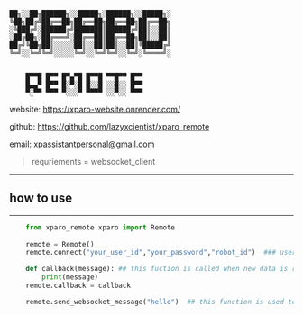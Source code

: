     ██╗░░██╗██████╗░░█████╗░██████╗░░█████╗░
    ╚██╗██╔╝██╔══██╗██╔══██╗██╔══██╗██╔══██╗
    ░╚███╔╝░██████╔╝███████║██████╔╝██║░░██║
    ░██╔██╗░██╔═══╝░██╔══██║██╔══██╗██║░░██║
    ██╔╝╚██╗██║░░░░░██║░░██║██║░░██║╚█████╔╝
    ╚═╝░░╚═╝╚═╝░░░░░╚═╝░░╚═╝╚═╝░░╚═╝░╚════╝░


        █▀▀█ █▀▀ █▀▄▀█ █▀▀█ ▀▀█▀▀ █▀▀ 
        █▄▄▀ █▀▀ █░▀░█ █░░█ ░░█░░ █▀▀ 
        ▀░▀▀ ▀▀▀ ▀░░░▀ ▀▀▀▀ ░░▀░░ ▀▀▀


website: https://xparo-website.onrender.com/

github: https://github.com/lazyxcientist/xparo_remote

email:   xpassistantpersonal@gmail.com


> requriements = websocket_client

-------------
## how to use
-------------
```python
    from xparo_remote.xparo import Remote
    
    remote = Remote()
    remote.connect("your_user_id","your_password","robot_id")  ### username , password, robot_id

    def callback(message): ## this fuction is called when new data is recieved from remote
        print(message)
    remote.callback = callback

    remote.send_websocket_message("hello")  ## this function is used to send data to websocket

```
